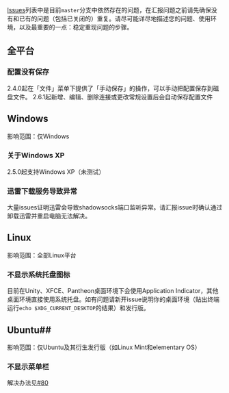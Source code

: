[Issues](https://github.com/librehat/shadowsocks-qt5/issues)列表中是目前`master`分支中依然存在的问题，在汇报问题之前请先确保没有和已有的问题（包括已关闭的）重复。请尽可能详尽地描述您的问题、使用环境，以及最重要的一点：稳定重现问题的步骤。

## 全平台
### 配置没有保存
2.4.0起在「文件」菜单下提供了「手动保存」的操作，可以手动把配置保存到磁盘文件。
2.6.1起新增、编辑、删除连接或更改常规设置后会自动保存配置文件

## Windows
影响范围：仅Windows

### 关于Windows XP
2.5.0起支持Windows XP（未测试）

### 迅雷下载服务导致异常
大量issues证明迅雷会导致shadowsocks端口监听异常。请汇报issue时确认通过卸载迅雷并重启电脑无法解决。

## Linux
影响范围：全部Linux平台

### 不显示系统托盘图标
目前在Unity、XFCE、Pantheon桌面环境下会使用Application Indicator，其他桌面环境直接使用系统托盘。如有问题请新开issue说明你的桌面环境（贴出终端运行`echo $XDG_CURRENT_DESKTOP`的结果）和发行版。

## Ubuntu##
影响范围：仅Ubuntu及其衍生发行版（如Linux Mint和elementary OS）
### 不显示菜单栏
解决办法见[#80](https://github.com/librehat/shadowsocks-qt5/issues/80)